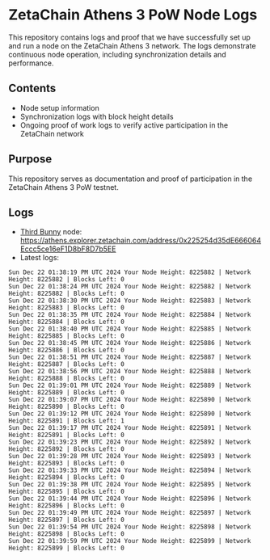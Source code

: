 # ZetaChain Athens 3 PoW Node Logs
This repository contains logs and proof that we have successfully set up and run a node on the ZetaChain Athens 3 network. The logs demonstrate continuous node operation, including synchronization details and performance.

## Contents
- Node setup information
- Synchronization logs with block height details
- Ongoing proof of work logs to verify active participation in the ZetaChain network

## Purpose
This repository serves as documentation and proof of participation in the ZetaChain Athens 3 PoW testnet.

## Logs

- [Third Bunny](https://thirdbunny.xyz/) node: https://athens.explorer.zetachain.com/address/0x225254d35dE666064Eccc5ce16eF1D8bF8D7b5EE
- Latest logs:
```
Sun Dec 22 01:38:19 PM UTC 2024 Your Node Height: 8225882 | Network Height: 8225882 | Blocks Left: 0
Sun Dec 22 01:38:24 PM UTC 2024 Your Node Height: 8225882 | Network Height: 8225882 | Blocks Left: 0
Sun Dec 22 01:38:30 PM UTC 2024 Your Node Height: 8225883 | Network Height: 8225883 | Blocks Left: 0
Sun Dec 22 01:38:35 PM UTC 2024 Your Node Height: 8225884 | Network Height: 8225884 | Blocks Left: 0
Sun Dec 22 01:38:40 PM UTC 2024 Your Node Height: 8225885 | Network Height: 8225885 | Blocks Left: 0
Sun Dec 22 01:38:45 PM UTC 2024 Your Node Height: 8225886 | Network Height: 8225886 | Blocks Left: 0
Sun Dec 22 01:38:51 PM UTC 2024 Your Node Height: 8225887 | Network Height: 8225887 | Blocks Left: 0
Sun Dec 22 01:38:56 PM UTC 2024 Your Node Height: 8225888 | Network Height: 8225888 | Blocks Left: 0
Sun Dec 22 01:39:01 PM UTC 2024 Your Node Height: 8225889 | Network Height: 8225889 | Blocks Left: 0
Sun Dec 22 01:39:07 PM UTC 2024 Your Node Height: 8225890 | Network Height: 8225890 | Blocks Left: 0
Sun Dec 22 01:39:12 PM UTC 2024 Your Node Height: 8225890 | Network Height: 8225891 | Blocks Left: 1
Sun Dec 22 01:39:17 PM UTC 2024 Your Node Height: 8225891 | Network Height: 8225891 | Blocks Left: 0
Sun Dec 22 01:39:23 PM UTC 2024 Your Node Height: 8225892 | Network Height: 8225892 | Blocks Left: 0
Sun Dec 22 01:39:28 PM UTC 2024 Your Node Height: 8225893 | Network Height: 8225893 | Blocks Left: 0
Sun Dec 22 01:39:33 PM UTC 2024 Your Node Height: 8225894 | Network Height: 8225894 | Blocks Left: 0
Sun Dec 22 01:39:38 PM UTC 2024 Your Node Height: 8225895 | Network Height: 8225895 | Blocks Left: 0
Sun Dec 22 01:39:44 PM UTC 2024 Your Node Height: 8225896 | Network Height: 8225896 | Blocks Left: 0
Sun Dec 22 01:39:49 PM UTC 2024 Your Node Height: 8225897 | Network Height: 8225897 | Blocks Left: 0
Sun Dec 22 01:39:54 PM UTC 2024 Your Node Height: 8225898 | Network Height: 8225898 | Blocks Left: 0
Sun Dec 22 01:39:59 PM UTC 2024 Your Node Height: 8225899 | Network Height: 8225899 | Blocks Left: 0
```
